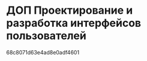 <link href="styles.css" rel="stylesheet" />

# ДОП Проектирование и разработка интерфейсов пользователей
68c8071d63e4ad8e0adf4601

